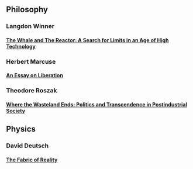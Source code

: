 ## **Philosophy**

### Langdon Winner
#### [The Whale and The Reactor: A Search for Limits in an Age of High Technology](https://j-lyman.github.io/Exerpts/The-Whale-and-the-Reactor)

### Herbert Marcuse
#### [An Essay on Liberation](https://j-lyman.github.io/Exerpts/An-Essay-on-Liberation)

### Theodore Roszak
#### [Where the Wasteland Ends: Politics and Transcendence in Postindustrial Society](https://j-lyman.github.io/Exerpts/Where-the-Wasteland-Ends)

## **Physics**
### David Deutsch
#### [The Fabric of Reality](https://j-lyman.github.io/Exerpts/The-Fabric-of-Reality)
